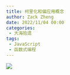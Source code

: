 ```yaml
---
title: 柯里化和偏应用概念
author: Zack Zheng
date: 2022/11/04 00:00
categories:
 - 大海拾遗
tags:
 - JavaScript
 - 函数式编程
---
```



![](https://gitee.com/zackzhengxy/picGallery/raw/main/imgs/柯理化和偏应用概念.svg)
